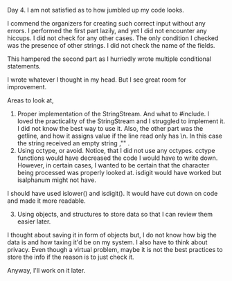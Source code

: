 Day 4.
I am not satisfied as to how jumbled up my code looks.

I commend the organizers for creating such correct input without any errors. I performed the first part lazily, and yet I did not encounter any hiccups. I 
did not check for any other cases. The only condition I checked was the presence of other strings. I did not check the name of the fields.

This hampered the second part as I hurriedly wrote multiple conditional statements.

I wrote whatever I thought in my head. But I see great room for improvement.

Areas to look at,

1. Proper implementation of the StringStream. And what to #include. 
  I loved the practicality of the StringStream and I struggled to implement it. I did not know the best way to use it. 
  Also, the other part was the getline, and how it assigns value if the line read only has \n. In this case the string received an empty string ,"" .
2. Using cctype, or avoid.
  Notice, that I did not use any cctypes. cctype functions would have decreased the code I would have to write down. However, in certain cases, I wanted
  to be certain that the character being processed was properly looked at. isdigit would have worked but isalphanum might not have.
  
  I should have used islower() and isdigit(). It would have cut down on code and made it more readable.
  
3. Using objects, and structures to store data so that I can review them easier later.

I thought about saving it in form of objects but, I do not know how big the data is and how taxing it'd be on my system. I also have to think about privacy. 
Even though a virtual problem, maybe it is not the best practices to store the info if the reason is to just check it.

Anyway, I'll work on it later.
